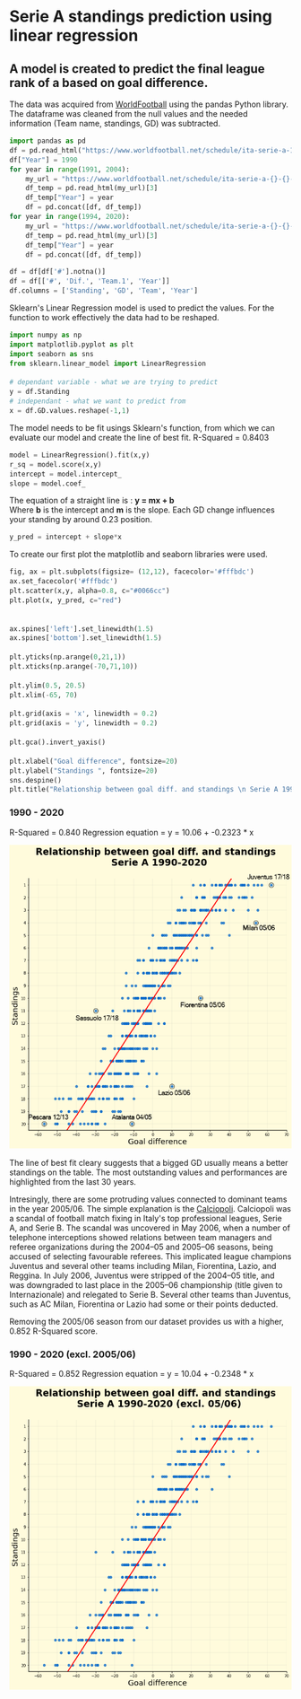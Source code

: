 # Serie A standings prediction using linear regression

## A model is created to predict the final league rank of a based on goal difference.  
The data was acquired from [WorldFootball](https://www.worldfootball.net/schedule/ita-serie-a-2019-2020-spieltag/38/) using the pandas Python library. The dataframe was cleaned from the null values and the needed information (Team name, standings, GD) was subtracted. 
```Python
import pandas as pd
df = pd.read_html("https://www.worldfootball.net/schedule/ita-serie-a-1990-1991-spieltag/34/")[3]
df["Year"] = 1990
for year in range(1991, 2004):
    my_url = "https://www.worldfootball.net/schedule/ita-serie-a-{}-{}-spieltag/34/".format(year, year+1)
    df_temp = pd.read_html(my_url)[3]
    df_temp["Year"] = year
    df = pd.concat([df, df_temp])
for year in range(1994, 2020):
    my_url = "https://www.worldfootball.net/schedule/ita-serie-a-{}-{}-spieltag/38/".format(year, year+1)
    df_temp = pd.read_html(my_url)[3]
    df_temp["Year"] = year
    df = pd.concat([df, df_temp])
```
```Python
df = df[df['#'].notna()]
df = df[['#', 'Dif.', 'Team.1', 'Year']]
df.columns = ['Standing', 'GD', 'Team', 'Year']
```

Sklearn's Linear Regression model is used to predict the values. For the function to work effectively the data had to be reshaped.
```Python
import numpy as np
import matplotlib.pyplot as plt
import seaborn as sns
from sklearn.linear_model import LinearRegression

# dependant variable - what we are trying to predict
y = df.Standing
# independant - what we want to predict from
x = df.GD.values.reshape(-1,1)
```
The model needs to be fit usings Sklearn's function, from which we can evaluate our model and create the line of best fit. R-Squared = 0.8403
```Python
model = LinearRegression().fit(x,y)
r_sq = model.score(x,y)
intercept = model.intercept_
slope = model.coef_
```
The equation of a straight line is : **y = mx + b**  
Where **b** is the intercept and **m** is the slope.
Each GD change influences your standing by around 0.23 position.
```Python
y_pred = intercept + slope*x
```

To create our first plot the matplotlib and seaborn libraries were used.
```Python
fig, ax = plt.subplots(figsize= (12,12), facecolor='#fffbdc')
ax.set_facecolor('#fffbdc')
plt.scatter(x,y, alpha=0.8, c="#0066cc")
plt.plot(x, y_pred, c="red")


ax.spines['left'].set_linewidth(1.5)
ax.spines['bottom'].set_linewidth(1.5)

plt.yticks(np.arange(0,21,1))
plt.xticks(np.arange(-70,71,10))

plt.ylim(0.5, 20.5)
plt.xlim(-65, 70)

plt.grid(axis = 'x', linewidth = 0.2)
plt.grid(axis = 'y', linewidth = 0.2)

plt.gca().invert_yaxis()

plt.xlabel("Goal difference", fontsize=20)
plt.ylabel("Standings ", fontsize=20)
sns.despine()
plt.title("Relationship between goal diff. and standings \n Serie A 1990-2020\n",fontdict= { 'fontsize': 24, 'fontweight':'bold'});
```
 
### 1990 - 2020
R-Squared = 0.840
Regression equation = y = 10.06 + -0.2323 * x

![](regression_with_names.png)

The line of best fit cleary suggests that a bigged GD usually means a better standings on the table. The most outstanding values and performances are highlighted from the last 30 years.

Intresingly, there are some protruding values connected to dominant teams in the year 2005/06. The simple explanation is the [Calciopoli](https://en.wikipedia.org/wiki/Calciopoli). Calciopoli was a scandal of football match fixing in Italy's top professional leagues, Serie A, and Serie B. The scandal was uncovered in May 2006, when a number of telephone interceptions showed relations between team managers and referee organizations during the 2004–05 and 2005–06 seasons, being accused of selecting favourable referees. This implicated league champions Juventus and several other teams including Milan, Fiorentina, Lazio, and Reggina. In July 2006, Juventus were stripped of the 2004–05 title, and was downgraded to last place in the 2005–06 championship (title given to Internazionale) and relegated to Serie B. Several other teams than Juventus, such as AC Milan, Fiorentina  or Lazio had some or their points deducted.  


Removing the 2005/06 season from our dataset provides us with a higher, 0.852 R-Squared score.

### 1990 - 2020 (excl. 2005/06)
R-Squared = 0.852
Regression equation = y = 10.04 + -0.2348 * x


![](regression_02.png)
